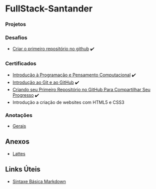 # FullStack-Santander

### **Projetos**

### **Desafios**
* [Criar o primeiro repositório no github](https://github.com/TravassosMT/FullStack-Santander.git) ✔️

### **Certificados**
* [Introdução à Programação e Pensamento Computacional](/1.pdf) ✔️
* [Introdução ao Git e ao GitHub](/2.pdf) ✔️
* [Criando seu Primeiro Repositório no GitHub Para Compartilhar Seu Progresso](/3.pdf) ✔️
* Introdução a criação de websites com HTML5 e CSS3

### **Anotações**
* [Gerais](/Gerais)

## Anexos

* [Lattes](http://lattes.cnpq.br/0467314311473424)

## Links Úteis

* [Sintaxe Básica Markdown](https://www.markdownguide.org/basic-syntax)
